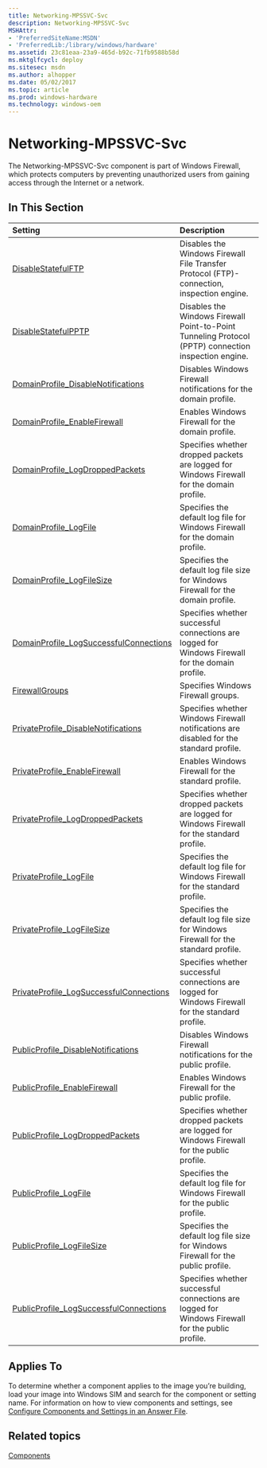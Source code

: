 ```yaml
---
title: Networking-MPSSVC-Svc
description: Networking-MPSSVC-Svc
MSHAttr:
- 'PreferredSiteName:MSDN'
- 'PreferredLib:/library/windows/hardware'
ms.assetid: 23c81eaa-23a9-465d-b92c-71fb9588b58d
ms.mktglfcycl: deploy
ms.sitesec: msdn
ms.author: alhopper
ms.date: 05/02/2017
ms.topic: article
ms.prod: windows-hardware
ms.technology: windows-oem
---
```

# Networking-MPSSVC-Svc

The Networking-MPSSVC-Svc component is part of Windows Firewall, which protects computers by preventing unauthorized users from gaining access through the Internet or a network.

## In This Section

| Setting                 | Description                                                                           |
|:------------------------|:--------------------------------------------------------------------------------------|
|[DisableStatefulFTP](networking-mpssvc-svc-disablestatefulftp.md)|Disables the Windows Firewall File Transfer Protocol (FTP)-connection, inspection engine.|
|[DisableStatefulPPTP](networking-mpssvc-svc-disablestatefulpptp.md)|Disables the Windows Firewall Point-to-Point Tunneling Protocol (PPTP) connection inspection engine.|
|[DomainProfile_DisableNotifications](networking-mpssvc-svc-domainprofile-disablenotifications.md)|Disables Windows Firewall notifications for the domain profile.|
|[DomainProfile_EnableFirewall](networking-mpssvc-svc-domainprofile-enablefirewall.md)|Enables Windows Firewall for the domain profile.|
|[DomainProfile_LogDroppedPackets](networking-mpssvc-svc-domainprofile-logdroppedpackets.md)|Specifies whether dropped packets are logged for Windows Firewall for the domain profile.|
|[DomainProfile_LogFile](networking-mpssvc-svc-domainprofile-logfile.md)|Specifies the default log file for Windows Firewall for the domain profile.|
|[DomainProfile_LogFileSize](networking-mpssvc-svc-domainprofile-logfilesize.md)|Specifies the default log file size for Windows Firewall for the domain profile.|
|[DomainProfile_LogSuccessfulConnections](networking-mpssvc-svc-domainprofile-logsuccessfulconnections.md)|Specifies whether successful connections are logged for Windows Firewall for the domain profile.|
|[FirewallGroups](networking-mpssvc-svc-firewallgroups.md)|Specifies Windows Firewall groups.|
|[PrivateProfile_DisableNotifications](networking-mpssvc-svc-privateprofile-disablenotifications.md)|Specifies whether Windows Firewall notifications are disabled for the standard profile.|
|[PrivateProfile_EnableFirewall](networking-mpssvc-svc-privateprofile-enablefirewall.md)|Enables Windows Firewall for the standard profile.|
|[PrivateProfile_LogDroppedPackets](networking-mpssvc-svc-privateprofile-logdroppedpackets.md)|Specifies whether dropped packets are logged for Windows Firewall for the standard profile.|
|[PrivateProfile_LogFile](networking-mpssvc-svc-privateprofile-logfile.md)|Specifies the default log file for Windows Firewall for the standard profile.|
|[PrivateProfile_LogFileSize](networking-mpssvc-svc-privateprofile-logfilesize.md)|Specifies the default log file size for Windows Firewall for the standard profile.|
|[PrivateProfile_LogSuccessfulConnections](networking-mpssvc-svc-privateprofile-logsuccessfulconnections.md)|Specifies whether successful connections are logged for Windows Firewall for the standard profile.|
|[PublicProfile_DisableNotifications](networking-mpssvc-svc-publicprofile-disablenotifications.md)|Disables Windows Firewall notifications for the public profile.|
|[PublicProfile_EnableFirewall](networking-mpssvc-svc-publicprofile-enablefirewall.md)|Enables Windows Firewall for the public profile.|
|[PublicProfile_LogDroppedPackets](networking-mpssvc-svc-publicprofile-logdroppedpackets.md)|Specifies whether dropped packets are logged for Windows Firewall for the public profile.|
|[PublicProfile_LogFile](networking-mpssvc-svc-publicprofile-logfile.md)|Specifies the default log file for Windows Firewall for the public profile.|
|[PublicProfile_LogFileSize](networking-mpssvc-svc-publicprofile-logfilesize.md)|Specifies the default log file size for Windows Firewall for the public profile.|
|[PublicProfile_LogSuccessfulConnections](networking-mpssvc-svc-publicprofile-logsuccessfulconnections.md)|Specifies whether successful connections are logged for Windows Firewall for the public profile.|

## Applies To

To determine whether a component applies to the image you’re building, load your image into Windows SIM and search for the component or setting name. For information on how to view components and settings, see [Configure Components and Settings in an Answer File](https://docs.microsoft.com/en-us/windows-hardware/customize/desktop/wsim/configure-components-and-settings-in-an-answer-file).

## Related topics

[Components](components-b-unattend.md)